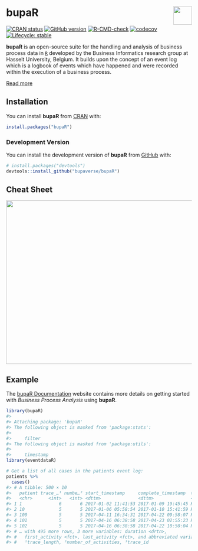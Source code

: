 
<!-- README.md is generated from README.Rmd. Please edit that file -->

# bupaR <a href="https://bupaverse.github.io/bupaR/"><img src="man/figures/logo.png" align="right" height="50" /></a>

<!-- badges: start -->

[![CRAN
status](https://www.r-pkg.org/badges/version/bupaR)](https://CRAN.R-project.org/package=bupaR/)
[![GitHub
version](https://img.shields.io/badge/GitHub-0.5.1-blue)](https://github.com/bupaverse/bupaR)
[![R-CMD-check](https://github.com/bupaverse/bupaR/workflows/R-CMD-check/badge.svg/)](https://github.com/bupaverse/bupaR/actions/)
[![codecov](https://codecov.io/gh/bupaverse/bupaR/branch/dev/graph/badge.svg?token=40OgWBneWv/)](https://app.codecov.io/gh/bupaverse/bupaR/)
[![Lifecycle:
stable](https://lifecycle.r-lib.org/articles/figures/lifecycle-stable.svg)](https://lifecycle.r-lib.org/articles/stages.html#stable/)
<!-- badges: end -->

**bupaR** is an open-source suite for the handling and analysis of
business process data in [`R`](https://www.r-project.org/) developed by
the Business Informatics research group at Hasselt University, Belgium.
It builds upon the concept of an event log which is a logbook of events
which have happened and were recorded within the execution of a business
process.

[Read more](https://bupar.net/)

## Installation

You can install **bupaR** from [CRAN](https://cran.r-project.org/) with:

``` r
install.packages("bupaR")
```

### Development Version

You can install the development version of **bupaR** from
[GitHub](https://github.com/) with:

``` r
# install.packages("devtools")
devtools::install_github("bupaverse/bupaR")
```

## Cheat Sheet

<a href="https://bupar.net/materials/20170904%20poster%20bupaR.pdf"><img src="https://bupar.net/images/poster.PNG" width="630" height="443"/></a>

## Example

The [bupaR Documentation](https://bupaverse.github.io/docs/) website
contains more details on getting started with *Business Process
Analysis* using **bupaR**.

``` r
library(bupaR)
#> 
#> Attaching package: 'bupaR'
#> The following object is masked from 'package:stats':
#> 
#>     filter
#> The following object is masked from 'package:utils':
#> 
#>     timestamp
library(eventdataR)

# Get a list of all cases in the patients event log:
patients %>%
  cases()
#> # A tibble: 500 × 10
#>   patient trace_…¹ numbe…² start_timestamp     complete_timestamp  trace trace…³
#>   <chr>      <int>   <int> <dttm>              <dttm>              <chr>   <dbl>
#> 1 1              6       6 2017-01-02 11:41:53 2017-01-09 19:45:45 Regi…       4
#> 2 10             5       5 2017-01-06 05:58:54 2017-01-10 15:41:59 Regi…       7
#> 3 100            5       5 2017-04-11 16:34:31 2017-04-22 09:58:07 Regi…       7
#> 4 101            5       5 2017-04-16 06:38:58 2017-04-23 02:55:23 Regi…       7
#> 5 102            5       5 2017-04-16 06:38:58 2017-04-22 10:50:04 Regi…       7
#> # … with 495 more rows, 3 more variables: duration <drtn>,
#> #   first_activity <fct>, last_activity <fct>, and abbreviated variable names
#> #   ¹​trace_length, ²​number_of_activities, ³​trace_id
```
